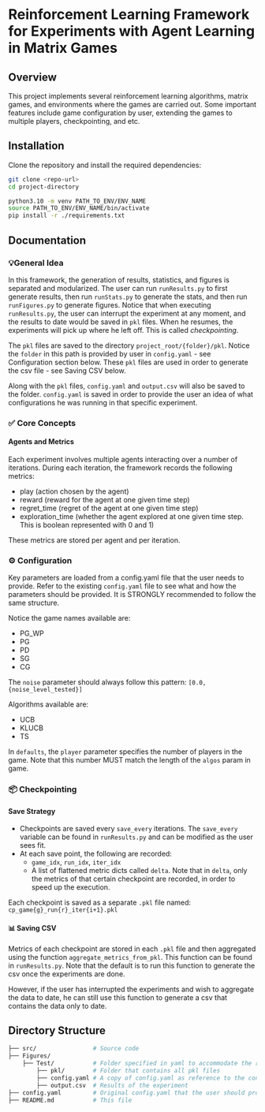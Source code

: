# Reinforcement Learning Framework for Experiments with Agent Learning in Matrix Games

## Overview

This project implements several reinforcement learning algorithms, matrix games, and environments where the games are carried out.
Some important features include game configuration by user, extending the games to multiple players, checkpointing, and etc.

## Installation

Clone the repository and install the required dependencies:

```bash
git clone <repo-url>
cd project-directory

python3.10 -m venv PATH_TO_ENV/ENV_NAME
source PATH_TO_ENV/ENV_NAME/bin/activate
pip install -r ./requirements.txt
```

## Documentation

### 💡General Idea
In this framework, the generation of results, statistics, and figures is separated and modularized.
The user can run `runResults.py` to first generate results, then run `runStats.py` to generate the stats, and then run `runFigures.py` to generate figures.
Notice that when executing `runResults.py`, the user can interrupt the experiment at any moment, and the results to date would be saved in `pkl` files.
When he resumes, the experiments will pick up where he left off. This is called *checkpointing*.

The `pkl` files are saved to the directory `project_root/{folder}/pkl`.
Notice the `folder` in this path is provided by user in `config.yaml` - see Configuration section below.
These `pkl` files are used in order to generate the csv file - see Saving CSV below.

Along with the `pkl` files, `config.yaml` and `output.csv` will also be saved to the folder.
`config.yaml` is saved in order to provide the user an idea of what configurations he was running in that specific experiment.

### ✅ Core Concepts
#### Agents and Metrics
Each experiment involves multiple agents interacting over a number of iterations.
During each iteration, the framework records the following metrics:

- play (action chosen by the agent)
- reward (reward for the agent at one given time step)
- regret_time (regret of the agent at one given time step)
- exploration_time (whether the agent explored at one given time step. This is boolean represented with 0 and 1)

These metrics are stored per agent and per iteration.

### ⚙️ Configuration

Key parameters are loaded from a config.yaml file that the user needs to provide.
Refer to the existing `config.yaml` file to see what and how the parameters should be provided.
It is STRONGLY recommended to follow the same structure.

Notice the game names available are:
- PG_WP
- PG
- PD
- SG
- CG

The `noise` parameter should always follow this pattern: `[0.0, {noise_level_tested}]`

Algorithms available are:
- UCB
- KLUCB
- TS

In `defaults`, the `player` parameter specifies the number of players in the game. Note that this number MUST match the length of the `algos` param in game.

### 📦 Checkpointing
#### Save Strategy
- Checkpoints are saved every `save_every` iterations. The `save_every` variable can be found in `runResults.py` and can be modified as the user sees fit.
- At each save point, the following are recorded:
  - `game_idx`, `run_idx`, `iter_idx`
  - A list of flattened metric dicts called `delta`. Note that in `delta`, only the metrics of that certain checkpoint are recorded, in order to speed up the execution.

Each checkpoint is saved as a separate `.pkl` file named: `cp_game{g}_run{r}_iter{i+1}.pkl`

#### 📊 Saving CSV

Metrics of each checkpoint are stored in each `.pkl` file and then aggregated using the function `aggregate_metrics_from_pkl`.
This function can be found in `runResults.py`. Note that the default is to run this function to generate the csv once the experiments are done.

However, if the user has interrupted the experiments and wish to aggregate the data to date, he can still use this function to generate a csv that contains the data only to date.

## Directory Structure

```bash
├── src/                # Source code
├── Figures/         
    ├── Test/           # Folder specified in yaml to accommodate the relevant data for that experiment
        ├── pkl/        # Folder that contains all pkl files
        ├── config.yaml # A copy of config.yaml as reference to the configurations experimented with
        ├── output.csv  # Results of the experiment
├── config.yaml         # Original config.yaml that the user should provide
├── README.md           # This file
```